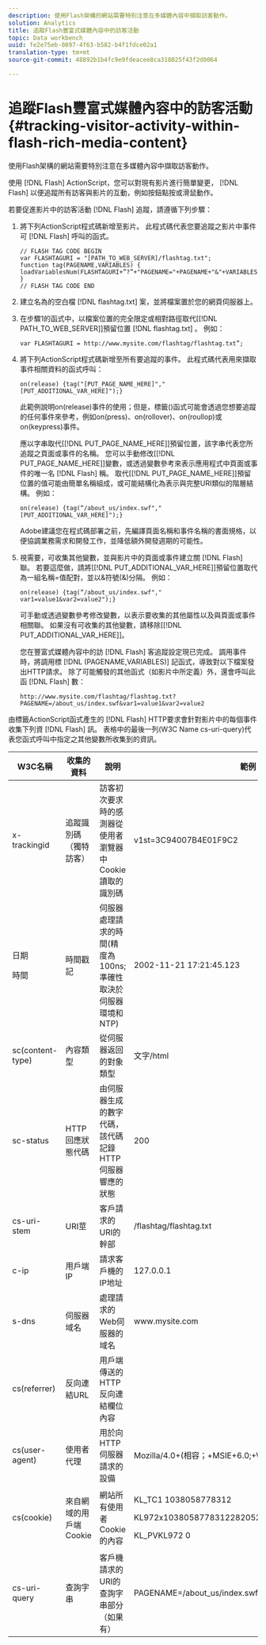```yaml
---
description: 使用Flash架構的網站需要特別注意在多媒體內容中擷取訪客動作。
solution: Analytics
title: 追蹤Flash豐富式媒體內容中的訪客活動
topic: Data workbench
uuid: fe2e75eb-0897-4f63-b582-b4f1fdce02a1
translation-type: tm+mt
source-git-commit: 48892b1b4fc9e9fdeacee8ca318025f43f2d0064

---
```



# 追蹤Flash豐富式媒體內容中的訪客活動{#tracking-visitor-activity-within-flash-rich-media-content}

使用Flash架構的網站需要特別注意在多媒體內容中擷取訪客動作。

使用 [!DNL Flash] ActionScript，您可以對現有影片進行簡單變更， [!DNL Flash] 以便追蹤所有訪客與影片的互動，例如按鈕點按或滑鼠動作。

若要促進影片中的訪客活動 [!DNL Flash] 追蹤，請遵循下列步驟：

1. 將下列ActionScript程式碼新增至影片。 此程式碼代表您要追蹤之影片中事件可 [!DNL Flash] 呼叫的函式。

   ```
   // FLASH TAG CODE BEGIN 
   var FLASHTAGURI = "[PATH_TO_WEB_SERVER]/flashtag.txt"; 
   function tag(PAGENAME,VARIABLES) { 
   loadVariablesNum(FLASHTAGURI+”?”+"PAGENAME="+PAGENAME+"&"+VARIABLES,0); 
   } 
   // FLASH TAG CODE END
   ```

1. 建立名為的空白檔 [!DNL flashtag.txt] 案，並將檔案置於您的網頁伺服器上。
1. 在步驟1的函式中，以檔案位置的完全限定或相對路徑取代\[[!DNL PATH_TO_WEB_SERVER]\]預留位置 [!DNL flashtag.txt] 。 例如：

   ```
   var FLASHTAGURI = http://www.mysite.com/flashtag/flashtag.txt”;
   ```

1. 將下列ActionScript程式碼新增至所有要追蹤的事件。 此程式碼代表用來擷取事件相關資料的函式呼叫：

   ```
   on(release) {tag("[PUT_PAGE_NAME_HERE]","[PUT_ADDITIONAL_VAR_HERE]");}
   ```

   此範例說明on(release)事件的使用；但是，標籤()函式可能會透過您想要追蹤的任何事件來參考，例如on(press)、on(rollover)、on(roullop)或on(keypress)事件。

   應以字串取代\[[!DNL PUT_PAGE_NAME_HERE]\]預留位置，該字串代表您所追蹤之頁面或事件的名稱。 您可以手動修改\[[!DNL PUT_PAGE_NAME_HERE]\]變數，或透過變數參考來表示應用程式中頁面或事件的唯一名 [!DNL Flash] 稱。 取代\[[!DNL PUT_PAGE_NAME_HERE]\]預留位置的值可能由簡單名稱組成，或可能結構化為表示與完整URI類似的階層結構。 例如：

   ```
   on(release) {tag(“/about_us/index.swf","[PUT_ADDITIONAL_VAR_HERE]");}
   ```

   Adobe建議您在程式碼部署之前，先編譯頁面名稱和事件名稱的書面規格，以便協調業務需求和開發工作，並降低額外開發週期的可能性。

1. 視需要，可收集其他變數，並與影片中的頁面或事件建立關 [!DNL Flash] 聯。 若要這麼做，請將\[[!DNL PUT_ADDITIONAL_VAR_HERE]\]預留位置取代為一組名稱=值配對，並以&amp;符號(&amp;)分隔。 例如：

   ```
   on(release) {tag(“/about_us/index.swf"," var1=value1&var2=value2");}
   ```

   可手動或透過變數參考修改變數，以表示要收集的其他屬性以及與頁面或事件相關聯。 如果沒有可收集的其他變數，請移除\[[!DNL PUT_ADDITIONAL_VAR_HERE]\]。

   您在豐富式媒體內容中的訪 [!DNL Flash] 客追蹤設定現已完成。 調用事件時，將調用標 [!DNL (PAGENAME,VARIABLES)] 記函式，導致對以下檔案發出HTTP請求。 除了可能觸發的其他函式（如影片中所定義）外，還會呼叫此函 [!DNL Flash] 數：

   ```
   http://www.mysite.com/flashtag/flashtag.txt?PAGENAME=/about_us/index.swf&var1=value1&var2=value2
   ```

由標籤ActionScript函式產生的 [!DNL Flash] HTTP要求會針對影片中的每個事件收集下列資 [!DNL Flash] 訊。 表格中的最後一列(W3C Name cs-uri-query)代表您函式呼叫中指定之其他變數所收集到的資訊。

<table id="table_A7ED9D38F36B4405947B2F48EA94D3C4"> 
 <thead> 
  <tr> 
   <th colname="col1" class="entry"> W3C名稱 </th> 
   <th colname="col2" class="entry"> 收集的資料 </th> 
   <th colname="col3" class="entry"> 說明 </th> 
   <th colname="col4" class="entry"> 範例 </th> 
  </tr> 
 </thead>
 <tbody> 
  <tr> 
   <td colname="col1"> x-trackingid </td> 
   <td colname="col2"> 追蹤識別碼（獨特訪客） </td> 
   <td colname="col3"> 訪客初次要求時的感測器從使用者瀏覽器中 <span class="wintitle"> Cookie </span> 讀取的識別碼 </td> 
   <td colname="col4"> v1st=3C94007B4E01F9C2 </td> 
  </tr> 
  <tr> 
   <td colname="col1"> <p>日期 </p> <p>時間 </p> </td> 
   <td colname="col2"> 時間戳記 </td> 
   <td colname="col3"> 伺服器處理請求的時間(精度為100ns;準確性取決於伺服器環境和NTP) </td> 
   <td colname="col4"> 2002-11-21 17:21:45.123 </td> 
  </tr> 
  <tr> 
   <td colname="col1"> sc(content-type) </td> 
   <td colname="col2"> 內容類型 </td> 
   <td colname="col3"> 從伺服器返回的對象類型 </td> 
   <td colname="col4"> 文字/html </td> 
  </tr> 
  <tr> 
   <td colname="col1"> sc-status </td> 
   <td colname="col2"> HTTP回應狀態代碼 </td> 
   <td colname="col3"> 由伺服器生成的數字代碼，該代碼記錄HTTP伺服器響應的狀態 </td> 
   <td colname="col4"> 200 </td> 
  </tr> 
  <tr> 
   <td colname="col1"> cs-uri-stem </td> 
   <td colname="col2"> URI莖 </td> 
   <td colname="col3"> 客戶請求的URI的幹部 </td> 
   <td colname="col4"> /flashtag/flashtag.txt </td> 
  </tr> 
  <tr> 
   <td colname="col1"> c-ip </td> 
   <td colname="col2"> 用戶端IP </td> 
   <td colname="col3"> 請求客戶機的IP地址 </td> 
   <td colname="col4"> 127.0.0.1 </td> 
  </tr> 
  <tr> 
   <td colname="col1"> s-dns </td> 
   <td colname="col2"> 伺服器域名 </td> 
   <td colname="col3"> 處理請求的Web伺服器的域名 </td> 
   <td colname="col4"> www.mysite.com </td> 
  </tr> 
  <tr> 
   <td colname="col1"> cs(referrer) </td> 
   <td colname="col2"> 反向連結URL </td> 
   <td colname="col3"> 用戶端傳送的HTTP反向連結欄位內容 </td> 
   <td colname="col4"></td> 
  </tr> 
  <tr> 
   <td colname="col1"> cs(user-agent) </td> 
   <td colname="col2"> 使用者代理 </td> 
   <td colname="col3"> 用於向HTTP伺服器請求的設備 </td> 
   <td colname="col4"> Mozilla/4.0+(相容；+MSIE+6.0;+Windows+NT+5.1) </td> 
  </tr> 
  <tr> 
   <td colname="col1"> cs(cookie) </td> 
   <td colname="col2"> 來自網域的用戶端Cookie </td> 
   <td colname="col3"> 網站所有使用者Cookie的內容 </td> 
   <td colname="col4"> <p>KL_TC1 1038058778312 </p> <p>KL972x1038058778312282052 </p> <p>KL_PVKL972 0 </p> </td> 
  </tr> 
  <tr> 
   <td colname="col1"> cs-uri-query </td> 
   <td colname="col2"> 查詢字串 </td> 
   <td colname="col3"> 客戶機請求的URI的查詢字串部分（如果有） </td> 
   <td colname="col4"> PAGENAME=/about_us/index.swf&amp;var1=value1&amp;var2=value2 </td> 
  </tr> 
 </tbody> 
</table>


